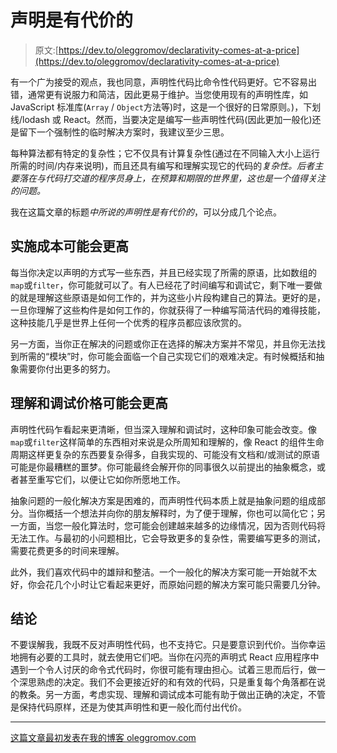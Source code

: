 # 声明是有代价的

> 原文:[https://dev.to/oleggromov/declarativity-comes-at-a-price](https://dev.to/oleggromov/declarativity-comes-at-a-price)

有一个广为接受的观点，我也同意，声明性代码比命令性代码更好。它不容易出错，通常更有说服力和简洁，因此更易于维护。当您使用现有的声明性库，如 JavaScript 标准库(`Array` / `Object`方法等)时，这是一个很好的日常原则。)，下划线/lodash 或 React。然而，当要决定是编写一些声明性代码(因此更加一般化)还是留下一个强制性的临时解决方案时，我建议至少三思。

每种算法都有特定的复杂性；它不仅具有计算复杂性(通过在不同输入大小上运行所需的时间/内存来说明)，而且还具有编写和理解实现它的代码的*复杂性。后者主要落在与代码打交道的程序员身上，在预算和期限的世界里，这也是一个值得关注的问题。*

我在这篇文章的标题*中所说的声明性是有代价的*，可以分成几个论点。

## 实施成本可能会更高

每当你决定以声明的方式写一些东西，并且已经实现了所需的原语，比如数组的`map`或`filter`，你可能就可以了。有人已经花了时间编写和调试它，剩下唯一要做的就是理解这些原语是如何工作的，并为这些小片段构建自己的算法。更好的是，一旦你理解了这些构件是如何工作的，你就获得了一种编写简洁代码的难得技能，这种技能几乎是世界上任何一个优秀的程序员都应该欣赏的。

另一方面，当你正在解决的问题或你正在选择的解决方案并不常见，并且你无法找到所需的“模块”时，你可能会面临一个自己实现它们的艰难决定。有时候概括和抽象需要你付出更多的努力。

## 理解和调试价格可能会更高

声明性代码乍看起来更清晰，但当深入理解和调试时，这种印象可能会改变。像`map`或`filter`这样简单的东西相对来说是众所周知和理解的，像 React 的组件生命周期这样更复杂的东西要复杂得多，自我实现的、可能没有文档和/或测试的原语可能是你最糟糕的噩梦。你可能最终会解开你的同事很久以前提出的抽象概念，或者甚至重写它们，以便让它如你所愿地工作。

抽象问题的一般化解决方案是困难的，而声明性代码本质上就是抽象问题的组成部分。当你概括一个想法并向你的朋友解释时，为了便于理解，你也可以简化它；另一方面，当您一般化算法时，您可能会创建越来越多的边缘情况，因为否则代码将无法工作。与最初的小问题相比，它会导致更多的复杂性，需要编写更多的测试，需要花费更多的时间来理解。

此外，我们喜欢代码中的雄辩和整洁。一个一般化的解决方案可能一开始就不太好，你会花几个小时让它看起来更好，而原始问题的解决方案可能只需要几分钟。

## 结论

不要误解我，我既不反对声明性代码，也不支持它。只是要意识到代价。当你幸运地拥有必要的工具时，就去使用它们吧。当你在闪亮的声明式 React 应用程序中遇到一个令人讨厌的命令式代码时，你很可能有理由担心。试着三思而后行，做一个深思熟虑的决定。我们不会更接近好的和有效的代码，只是重复每个角落都在说的教条。另一方面，考虑实现、理解和调试成本可能有助于做出正确的决定，不管是保持代码原样，还是为使其声明性和更一般化而付出代价。

* * *

[这篇文章最初发表在我的博客 oleggromov.com](http://oleggromov.com/notes/2017-07-declarativity-comes-at-a-price/?utm_source=devto)